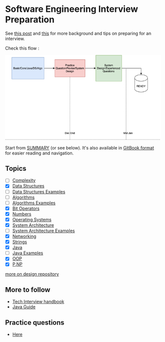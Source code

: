 # Software Engineering Interview Preparation

See [this post](https://orrsella.com/2016/05/14/preparing-for-a-facebook-google-software-engineer-interview/) and [this](https://orrsella.com/2016/05/28/preparing-for-a-system-architecture-interview/) for more background and tips on preparing for an interview.

Check this flow : 

![flow](extras/flow.png)

Start from [SUMMARY](https://github.com/orrsella/soft-eng-interview-prep/blob/master/SUMMARY.md) (or see below). It's also available in [GitBook format](https://orrsella.gitbooks.io/soft-eng-interview-prep/content/) for easier reading and navigation.

## Topics

- [ ] [Complexity](topics/complexity.md)
- [x] [Data Structures](topics/data-structures.md)
- [ ] [Data Structures Examples](topics/data-structures-examples.md)
- [ ] [Algorithms](topics/algorithms.md)
- [ ] [Algorithms Examples](topics/algorithms-examples.md)
- [x] [Bit Operators](topics/bit-operators.md)
- [x] [Numbers](topics/numbers.md)
- [x] [Operating Systems](topics/operating-systems.md)
- [x] [System Architecture](topics/system-architecture.md)
- [ ] [System Architecture Examples](topics/system-architecture-examples.md)
- [x] [Networking](topics/networking.md)
- [x] [Strings](topics/strings.md)
- [x] [Java](topics/java.md)
- [ ] [Java Examples](topics/java-examples.md)
- [x] [OOP](topics/oop.md)
- [x] [P,NP](topics/p-np.md)

[more on design repository](https://github.com/prshntsuyl/system-design-interview)

## More to follow

- [Tech Interview handbook](https://yangshun.github.io/tech-interview-handbook/introduction/)
- [Java Guide](https://snailclimb.gitee.io/javaguide/#/)


## Practice questions
- [Here](extras/readme.md)


